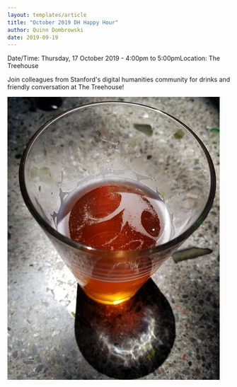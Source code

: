 ```yaml
---
layout: templates/article
title: "October 2019 DH Happy Hour"
author: Quinn Dombrowski
date: 2019-09-19
---
```



Date/Time: Thursday, 17 October 2019 - 4:00pm to 5:00pmLocation: The Treehouse

Join colleagues from Stanford's digital humanities community for drinks and friendly conversation at The Treehouse!




![](../post-images/43221223371_2e9da21707_z_0.jpg)


